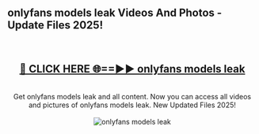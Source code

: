 <h2>onlyfans models leak Videos And Photos - Update Files 2025!</h2>
<br>
<div align="center">
<h2><a href="https://linkcuts.com/hfmhzwbr" rel="nofollow">🔴 CLICK HERE 🌐==►► onlyfans models leak</a></h2>
<br>
Get onlyfans models leak and all content. Now you can access all videos and pictures of onlyfans models leak. New Updated Files 2025!
<br>
<br>
<a href="https://linkcuts.com/hfmhzwbr" rel="nofollow" data-target="animated-image.originalLink"><img src="https://i.ibb.co.com/WyWwxjT/player-gif2.gif" alt="onlyfans models leak" style="max-width: 100%; display: inline-block;" data-target="animated-image.originalImage"></a>
</div>
<br>